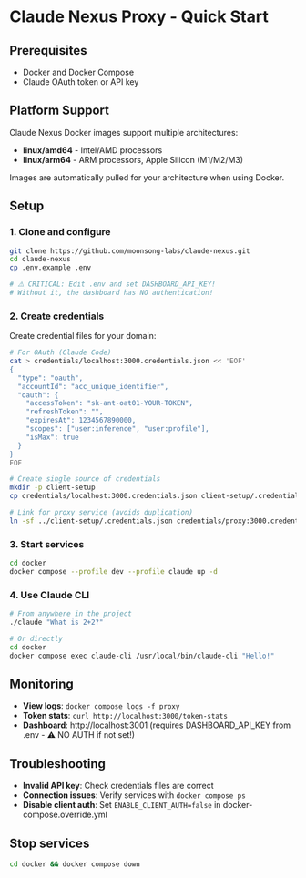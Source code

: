 # Claude Nexus Proxy - Quick Start

## Prerequisites

- Docker and Docker Compose
- Claude OAuth token or API key

## Platform Support

Claude Nexus Docker images support multiple architectures:

- **linux/amd64** - Intel/AMD processors
- **linux/arm64** - ARM processors, Apple Silicon (M1/M2/M3)

Images are automatically pulled for your architecture when using Docker.

## Setup

### 1. Clone and configure

```bash
git clone https://github.com/moonsong-labs/claude-nexus.git
cd claude-nexus
cp .env.example .env

# ⚠️ CRITICAL: Edit .env and set DASHBOARD_API_KEY!
# Without it, the dashboard has NO authentication!
```

### 2. Create credentials

Create credential files for your domain:

```bash
# For OAuth (Claude Code)
cat > credentials/localhost:3000.credentials.json << 'EOF'
{
  "type": "oauth",
  "accountId": "acc_unique_identifier",
  "oauth": {
    "accessToken": "sk-ant-oat01-YOUR-TOKEN",
    "refreshToken": "",
    "expiresAt": 1234567890000,
    "scopes": ["user:inference", "user:profile"],
    "isMax": true
  }
}
EOF

# Create single source of credentials
mkdir -p client-setup
cp credentials/localhost:3000.credentials.json client-setup/.credentials.json

# Link for proxy service (avoids duplication)
ln -sf ../client-setup/.credentials.json credentials/proxy:3000.credentials.json
```

### 3. Start services

```bash
cd docker
docker compose --profile dev --profile claude up -d
```

### 4. Use Claude CLI

```bash
# From anywhere in the project
./claude "What is 2+2?"

# Or directly
cd docker
docker compose exec claude-cli /usr/local/bin/claude-cli "Hello!"
```

## Monitoring

- **View logs**: `docker compose logs -f proxy`
- **Token stats**: `curl http://localhost:3000/token-stats`
- **Dashboard**: http://localhost:3001 (requires DASHBOARD_API_KEY from .env - ⚠️ NO AUTH if not set!)

## Troubleshooting

- **Invalid API key**: Check credentials files are correct
- **Connection issues**: Verify services with `docker compose ps`
- **Disable client auth**: Set `ENABLE_CLIENT_AUTH=false` in docker-compose.override.yml

## Stop services

```bash
cd docker && docker compose down
```
